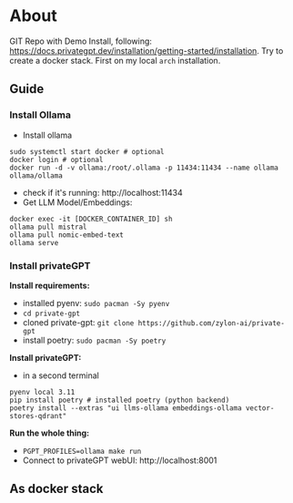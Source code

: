# About 

GIT Repo with Demo Install, following: https://docs.privategpt.dev/installation/getting-started/installation.
Try to create a docker stack. First on my local `arch` installation.

## Guide

### Install Ollama

* Install ollama
```shell
sudo systemctl start docker # optional
docker login # optional
docker run -d -v ollama:/root/.ollama -p 11434:11434 --name ollama ollama/ollama
```
* check if it's running: http://localhost:11434 
* Get LLM Model/Embeddings:
```shell
docker exec -it [DOCKER_CONTAINER_ID] sh
ollama pull mistral
ollama pull nomic-embed-text
ollama serve
```

### Install privateGPT

**Install requirements:**
* installed pyenv: `sudo pacman -Sy pyenv`
* `cd private-gpt`
* cloned private-gpt: `git clone https://github.com/zylon-ai/private-gpt`
* install poetry: `sudo pacman -Sy poetry`

**Install privateGPT:**
* in a second terminal
```shell
pyenv local 3.11
pip install poetry # installed poetry (python backend)
poetry install --extras "ui llms-ollama embeddings-ollama vector-stores-qdrant"
```

**Run the whole thing:**

* `PGPT_PROFILES=ollama make run`
* Connect to privateGPT webUI: http://localhost:8001 

## As docker stack
